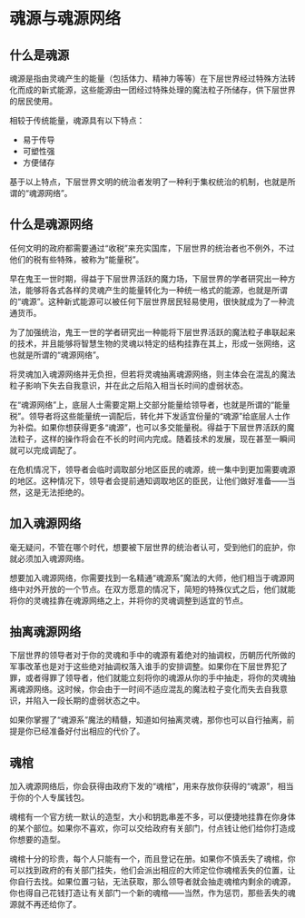 # 魂源与魂源网络

## 什么是魂源

魂源是指由灵魂产生的能量（包括体力、精神力等等）在下层世界经过特殊方法转化而成的新式能源，这些能源由一团经过特殊处理的魔法粒子所储存，供下层世界的居民使用。

相较于传统能量，魂源具有以下特点：

* 易于传导
* 可塑性强
* 方便储存

基于以上特点，下层世界文明的统治者发明了一种利于集权统治的机制，也就是所谓的“魂源网络”。

## 什么是魂源网络

任何文明的政府都需要通过“收税”来充实国库，下层世界的统治者也不例外，不过他们的税有些特殊，被称为“能量税”。

早在鬼王一世时期，得益于下层世界活跃的魔力场，下层世界的学者研究出一种方法，能够将各式各样的灵魂产生的能量转化为一种统一格式的能源，也就是所谓的“魂源”。这种新式能源可以被任何下层世界居民轻易使用，很快就成为了一种流通货币。

为了加强统治，鬼王一世的学者研究出一种能将下层世界活跃的魔法粒子串联起来的技术，并且能够将智慧生物的灵魂以特定的结构挂靠在其上，形成一张网络，这也就是所谓的“魂源网络”。

将灵魂加入魂源网络并无负担，但若将灵魂抽离魂源网络，则主体会在混乱的魔法粒子影响下失去自我意识，并在此之后陷入相当长时间的虚弱状态。

在“魂源网络”上，底层人士需要定期上交部分能量给领导者，也就是所谓的“能量税”。领导者将这些能量统一调配后，转化并下发适宜份量的“魂源”给底层人士作为补偿。如果你想获得更多“魂源”，也可以多交能量税。得益于下层世界活跃的魔法粒子，这样的操作将会在不长的时间内完成。随着技术的发展，现在甚至一瞬间就可以完成调配了。

在危机情况下，领导者会临时调取部分地区臣民的魂源，统一集中到更加需要魂源的地区。这种情况下，领导者会提前通知调取地区的臣民，让他们做好准备——当然，这是无法拒绝的。

## 加入魂源网络

毫无疑问，不管在哪个时代，想要被下层世界的统治者认可，受到他们的庇护，你就必须加入魂源网络。

想要加入魂源网络，你需要找到一名精通“魂源系”魔法的大师，他们相当于魂源网络中对外开放的一个节点。在双方愿意的情况下，简短的特殊仪式之后，他们就能将你的灵魂挂靠在魂源网络之上，并将你的灵魂调整到适宜的节点。

## 抽离魂源网络

下层世界的领导者对于你的灵魂和手中的魂源有着绝对的抽调权，历朝历代所做的军事改革也是对于这些绝对抽调权落入谁手的安排调整。如果你在下层世界犯了罪，或者得罪了领导者，他们就能立刻将你的魂源从你的手中抽走，将你的灵魂抽离魂源网络。这时候，你会由于一时间不适应混乱的魔法粒子变化而失去自我意识，并陷入一段长期的虚弱状态之中。

如果你掌握了“魂源系”魔法的精髓，知道如何抽离灵魂，那你也可以自行抽离，前提是你已经准备好付出相应的代价了。

## 魂棺

加入魂源网络后，你会获得由政府下发的“魂棺”，用来存放你获得的“魂源”，相当于你的个人专属钱包。

魂棺有一个官方统一默认的造型，大小和钥匙串差不多，可以便捷地挂靠在你身体的某个部位。如果你不喜欢，你可以交给政府有关部门，付点钱让他们给你打造成你想要的造型。

魂棺十分的珍贵，每个人只能有一个，而且登记在册。如果你不慎丢失了魂棺，你可以找到政府的有关部门挂失，他们会派出相应的大师定位你魂棺丢失的位置，让你自行去找。如果位置刁钻，无法获取，那么领导者就会抽走魂棺内剩余的魂源，你也得自己花钱打造让有关部门一个新的魂棺——当然，作为惩罚，那些丢失的魂源就不再还给你了。